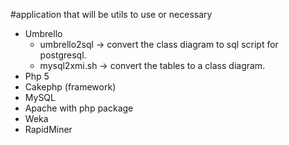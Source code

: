 #application that will be utils to use or necessary

  * Umbrello
    * umbrello2sql -> convert the class diagram to sql script for postgresql.
    * mysql2xmi.sh -> convert the tables to a class diagram.
  * Php 5
  * Cakephp (framework)
  * MySQL
  * Apache with php package
  * Weka
  * RapidMiner